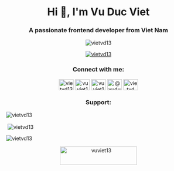 <h1 align="center">Hi 👋, I'm Vu Duc Viet</h1>
<h3 align="center">A passionate frontend developer from Viet Nam</h3>

<p align="center"> <img src="https://komarev.com/ghpvc/?username=vietvd13&label=Profile%20views&color=0e75b6&style=flat" alt="vietvd13" /> </p>

<p align="center"> <a href="https://github.com/ryo-ma/github-profile-trophy"><img src="https://github-profile-trophy.vercel.app/?username=vietvd13" alt="vietvd13" /></a> </p>

<h3 align="center">Connect with me:</h3>
<p align="center">
<a href="https://linkedin.com/in/vietvd13" target="blank"><img align="center" src="https://raw.githubusercontent.com/rahuldkjain/github-profile-readme-generator/master/src/images/icons/Social/linked-in-alt.svg" alt="vietvd13" height="30" width="40" /></a>
<a href="https://fb.com/vuviet13" target="blank"><img align="center" src="https://raw.githubusercontent.com/rahuldkjain/github-profile-readme-generator/master/src/images/icons/Social/facebook.svg" alt="vuviet13" height="30" width="40" /></a>
<a href="https://instagram.com/vuviet13" target="blank"><img align="center" src="https://raw.githubusercontent.com/rahuldkjain/github-profile-readme-generator/master/src/images/icons/Social/instagram.svg" alt="vuviet13" height="30" width="40" /></a>
<a href="https://www.hackerearth.com/@vuducviet" target="blank"><img align="center" src="https://raw.githubusercontent.com/rahuldkjain/github-profile-readme-generator/master/src/images/icons/Social/hackerearth.svg" alt="@vuducviet" height="30" width="40" /></a>
<a href="https://discord.gg/vietvd" target="blank"><img align="center" src="https://raw.githubusercontent.com/rahuldkjain/github-profile-readme-generator/master/src/images/icons/Social/discord.svg" alt="vietvd" height="30" width="40" /></a>
</p>

<h3 align="center">Support:</h3>
<p><img align="center" src="https://github-readme-stats.vercel.app/api/top-langs?username=vietvd13&show_icons=true&locale=en&layout=compact" alt="vietvd13" /></p>

<p>&nbsp;<img align="center" src="https://github-readme-stats.vercel.app/api?username=vietvd13&show_icons=true&locale=en" alt="vietvd13" /></p>

<p><img align="center" src="https://github-readme-streak-stats.herokuapp.com/?user=vietvd13&" alt="vietvd13" /></p>

<p align="center"><a href="https://www.buymeacoffee.com/vuviet13"> <img align="center" src="https://cdn.buymeacoffee.com/buttons/v2/default-yellow.png" height="50" width="210" alt="vuviet13" /></a></p><br><br>
